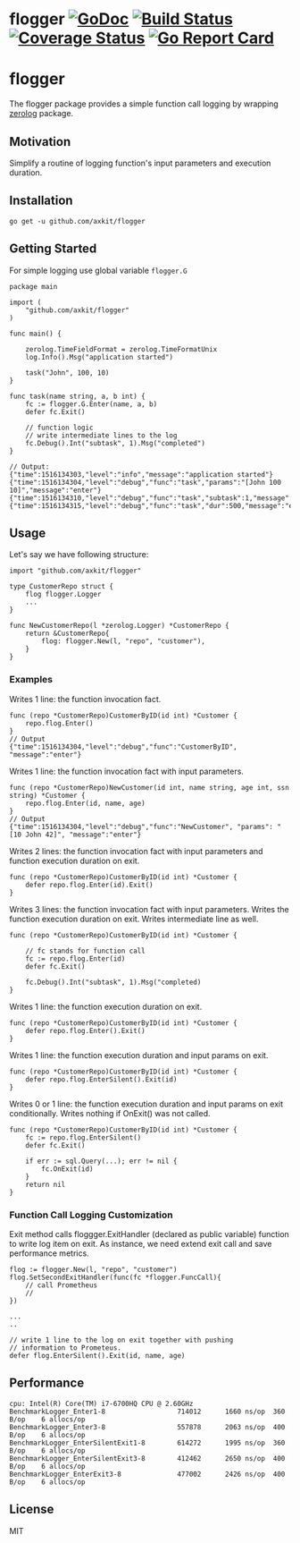# flogger [![GoDoc](https://pkg.go.dev/badge/github.com/axkit/flogger?status.svg)](https://pkg.go.dev/github.com/axkit/flogger) [![Build Status](https://travis-ci.org/axkit/flogger.svg?branch=main)](https://travis-ci.org/axkit/flogger) [![Coverage Status](https://coveralls.io/repos/github/axkit/flogger/badge.svg)](https://coveralls.io/github/flogger/flogger) [![Go Report Card](https://goreportcard.com/badge/github.com/axkit/flogger)](https://goreportcard.com/report/github.com/axkit/flogger)

# flogger
The flogger package provides a simple function call logging by wrapping [zerolog](https://github.com/rs/zerolog) package.

## Motivation
Simplify a routine of logging function's input parameters and execution duration. 

## Installation
```
go get -u github.com/axkit/flogger
```

## Getting Started
For simple logging use global variable ```flogger.G``` 

```
package main

import (
    "github.com/axkit/flogger"
)

func main() {
    
    zerolog.TimeFieldFormat = zerolog.TimeFormatUnix
    log.Info().Msg("application started")

    task("John", 100, 10)
}

func task(name string, a, b int) {
    fc := flogger.G.Enter(name, a, b)
    defer fc.Exit()

    // function logic
    // write intermediate lines to the log
    fc.Debug().Int("subtask", 1).Msg("completed")
}

// Output: 
{"time":1516134303,"level":"info","message":"application started"}
{"time":1516134304,"level":"debug","func":"task","params":"[John 100 10]","message":"enter"}
{"time":1516134310,"level":"debug","func":"task","subtask":1,"message":"completed"}
{"time":1516134315,"level":"debug","func":"task","dur":500,"message":"exit"}
```

## Usage 
Let's say we have following structure:
```
import "github.com/axkit/flogger"

type CustomerRepo struct {
    flog flogger.Logger
    ...    
}

func NewCustomerRepo(l *zerolog.Logger) *CustomerRepo {
    return &CustomerRepo{
        flog: flogger.New(l, "repo", "customer"),
    }
}
```

### Examples
Writes 1 line: the function invocation fact.
```
func (repo *CustomerRepo)CustomerByID(id int) *Customer {
    repo.flog.Enter()
}
// Output
{"time":1516134304,"level":"debug","func":"CustomerByID", "message":"enter"}
```

Writes 1 line: the function invocation fact with input parameters.
```
func (repo *CustomerRepo)NewCustomer(id int, name string, age int, ssn string) *Customer {
    repo.flog.Enter(id, name, age)
}
// Output
{"time":1516134304,"level":"debug","func":"NewCustomer", "params": "[10 John 42]", "message":"enter"}
```

Writes 2 lines: the function invocation fact with input parameters and function execution duration on exit.
```
func (repo *CustomerRepo)CustomerByID(id int) *Customer {
    defer repo.flog.Enter(id).Exit()
}
```

Writes 3 lines: the function invocation fact with input parameters. Writes the function execution duration on exit. Writes intermediate line as well.
```
func (repo *CustomerRepo)CustomerByID(id int) *Customer {

    // fc stands for function call
    fc := repo.flog.Enter(id)
    defer fc.Exit()

    fc.Debug().Int("subtask", 1).Msg("completed)
}
```

Writes 1 line: the function execution duration on exit. 
```
func (repo *CustomerRepo)CustomerByID(id int) *Customer {
    defer repo.flog.Enter().Exit()
}
```

Writes 1 line: the function execution duration and input params on exit. 
```
func (repo *CustomerRepo)CustomerByID(id int) *Customer {
    defer repo.flog.EnterSilent().Exit(id)
}
```

Writes 0 or 1 line: the function execution duration and input params on exit conditionally.
Writes nothing if OnExit() was not called.
```
func (repo *CustomerRepo)CustomerByID(id int) *Customer {
    fc := repo.flog.EnterSilent()
    defer fc.Exit()

    if err := sql.Query(...); err != nil {
        fc.OnExit(id)
    }
    return nil
}
```
### Function Call Logging Customization
Exit method calls floggger.ExitHandler (declared as public variable) function to write log item on exit. 
As instance, we need extend exit call and save performance metrics.
```
flog := flogger.New(l, "repo", "customer")
flog.SetSecondExitHandler(func(fc *flogger.FuncCall){
    // call Prometheus
    // 
})

...
..

// write 1 line to the log on exit together with pushing 
// information to Prometeus. 
defer flog.EnterSilent().Exit(id, name, age)
```

## Performance
```
cpu: Intel(R) Core(TM) i7-6700HQ CPU @ 2.60GHz
BenchmarkLogger_Enter1-8                  714012      1660 ns/op  360 B/op    6 allocs/op
BenchmarkLogger_Enter3-8                  557878      2063 ns/op  400 B/op    6 allocs/op
BenchmarkLogger_EnterSilentExit1-8        614272      1995 ns/op  360 B/op    6 allocs/op
BenchmarkLogger_EnterSilentExit3-8        412462      2650 ns/op  400 B/op    6 allocs/op
BenchmarkLogger_EnterExit3-8              477002      2426 ns/op  400 B/op    6 allocs/op
```


## License
MIT

